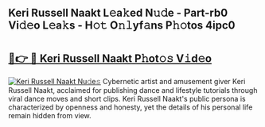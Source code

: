 ## Keri Russell Naakt L𝚎a𝚔ed N𝚞𝚍e - Part-rb0 Vi𝚍𝚎o L𝚎a𝚔s - H𝚘𝚝 O𝚗𝚕yf𝚊ns P𝚑𝚘tos 4ipc0

# <h2><a href="http://kf646rw.oniu.top/?m=Keri+Russell+Naakt">🔗👉 🔴 Keri Russell Naakt P𝚑ot𝚘𝚜 V𝚒d𝚎o</a></h2>

[![Keri Russell Naakt Nu𝚍e𝚜](https://i.imgur.com/0qMVB7G.gif)](http://kf646rw.oniu.top/?m=Keri+Russell+Naakt)
Cybernetic artist and amusement giver Keri Russell Naakt, acclaimed for publishing dance and lifestyle tutorials through viral dance moves and short clips. Keri Russell Naakt's public persona is characterized by openness and honesty, yet the details of his personal life remain hidden from view.  
